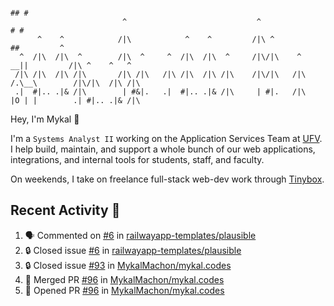 ```
                                                                                ## #
                         ^                             ^                       # #                      
      ^    ^            /|\            ^    ^         /|\ ^                   ##         ^              
  ^  /|\  /|\  ^        /|\  ^     ^  /|\  /|\  ^     /|\/|\    ^          __||         /|\ ^    ^   ^ 
 /|\ /|\  /|\ /|\       /|\ /|\   /|\ /|\  /|\ /|\    /|\/|\   /|\        /.\__\        /|\/|\  /|\ /|\
 .|  #|.. .|& /|\        | #&|.   .|  #|.. .|& /|\     | #|.   /|\        |O | |        .| #|.. .|& /|\
```
Hey, I'm Mykal 👋

I'm a `Systems Analyst II` working on the Application Services Team at [UFV](https://ufv.ca). 
I help build, maintain, and support a whole bunch of our web applications, integrations, and internal tools for students, staff, and faculty.

On weekends, I take on freelance full-stack web-dev work through [Tinybox](https://tinybox.dev).

## Recent Activity 🚀

<!--START_SECTION:activity-->
1. 🗣 Commented on [#6](https://github.com/railwayapp-templates/plausible/issues/6#issuecomment-1986976455) in [railwayapp-templates/plausible](https://github.com/railwayapp-templates/plausible)
2. 🔒 Closed issue [#6](https://github.com/railwayapp-templates/plausible/issues/6) in [railwayapp-templates/plausible](https://github.com/railwayapp-templates/plausible)
3. 🔒 Closed issue [#93](https://github.com/MykalMachon/mykal.codes/issues/93) in [MykalMachon/mykal.codes](https://github.com/MykalMachon/mykal.codes)
4. 🎉 Merged PR [#96](https://github.com/MykalMachon/mykal.codes/pull/96) in [MykalMachon/mykal.codes](https://github.com/MykalMachon/mykal.codes)
5. 💪 Opened PR [#96](https://github.com/MykalMachon/mykal.codes/pull/96) in [MykalMachon/mykal.codes](https://github.com/MykalMachon/mykal.codes)
<!--END_SECTION:activity-->
